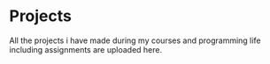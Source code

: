 # Projects
All the projects i have made during my courses and programming life including assignments are uploaded here.
